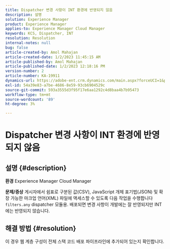 ```yaml
---
title: Dispatcher 변경 사항이 INT 환경에 반영되지 않음
description: 설명
solution: Experience Manager
product: Experience Manager
applies-to: Experience Manager Cloud Manager
keywords: KCS, Dispatcher, INT
resolution: Resolution
internal-notes: null
bug: false
article-created-by: Amol Mahajan
article-created-date: 1/2/2023 11:45:15 AM
article-published-by: Amol Mahajan
article-published-date: 1/2/2023 12:18:16 PM
version-number: 2
article-number: KA-19911
dynamics-url: https://adobe-ent.crm.dynamics.com/main.aspx?forceUCI=1&pagetype=entityrecord&etn=knowledgearticle&id=110e60e6-928a-ed11-81ac-6045bd006ce9
exl-id: 54a39e83-a7be-4686-8e59-93cb6904529c
source-git-commit: 593a3555d3f95f17e6aa1292c4d8baa4b7b95473
workflow-type: tm+mt
source-wordcount: '89'
ht-degree: 3%

---
```


# Dispatcher 변경 사항이 INT 환경에 반영되지 않음

## 설명 {#description}

<b>환경</b>
Experience Manager Cloud Manager


<b>문제/증상</b>
게시자에서 쉼표로 구분된 값(CSV), JavaScript 개체 표기법(JSON) 및 확장 가능한 마크업 언어(XML) 파일에 액세스할 수 있도록 다음 작업을 수행합니다 `filters.any` dispatcher 모듈용. 배포되면 변경 사항이 개발에는 잘 반영되지만 INT에는 반영되지 않습니다.


## 해결 방법 {#resolution}

이 경우 웹 계층 구성이 전체 스택 코드 배포 파이프라인에 추가되어 있는지 확인합니다.
